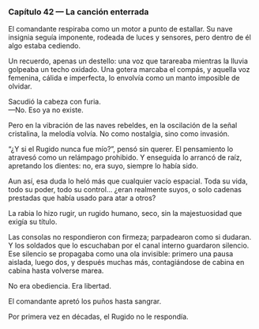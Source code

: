 ### Capítulo 42 — La canción enterrada

El comandante respiraba como un motor a punto de estallar. Su nave insignia seguía imponente, rodeada de luces y sensores, pero dentro de él algo estaba cediendo.

Un recuerdo, apenas un destello: una voz que tarareaba mientras la lluvia golpeaba un techo oxidado. Una gotera marcaba el compás, y aquella voz femenina, cálida e imperfecta, lo envolvía como un manto imposible de olvidar.

Sacudió la cabeza con furia.  
—No. Eso ya no existe.

Pero en la vibración de las naves rebeldes, en la oscilación de la señal cristalina, la melodía volvía. No como nostalgia, sino como invasión.

“¿Y si el Rugido nunca fue mío?”, pensó sin querer. El pensamiento lo atravesó como un relámpago prohibido. Y enseguida lo arrancó de raíz, apretando los dientes: no, era suyo, siempre lo había sido.

Aun así, esa duda lo heló más que cualquier vacío espacial. Toda su vida, todo su poder, todo su control… ¿eran realmente suyos, o solo cadenas prestadas que había usado para atar a otros?

La rabia lo hizo rugir, un rugido humano, seco, sin la majestuosidad que exigía su título.

Las consolas no respondieron con firmeza; parpadearon como si dudaran. Y los soldados que lo escuchaban por el canal interno guardaron silencio. Ese silencio se propagaba como una ola invisible: primero una pausa aislada, luego dos, y después muchas más, contagiándose de cabina en cabina hasta volverse marea.

No era obediencia. Era libertad.

El comandante apretó los puños hasta sangrar.

Por primera vez en décadas, el Rugido no le respondía.
